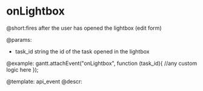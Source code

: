 onLightbox
=============

@short:fires after the user has opened the lightbox (edit form)
	

@params: 
- task_id	string	the id of the task opened in the lightbox

@example: 
gantt.attachEvent("onLightbox", function (task_id){
	//any custom logic here
});



@template:	api_event
@descr: 
